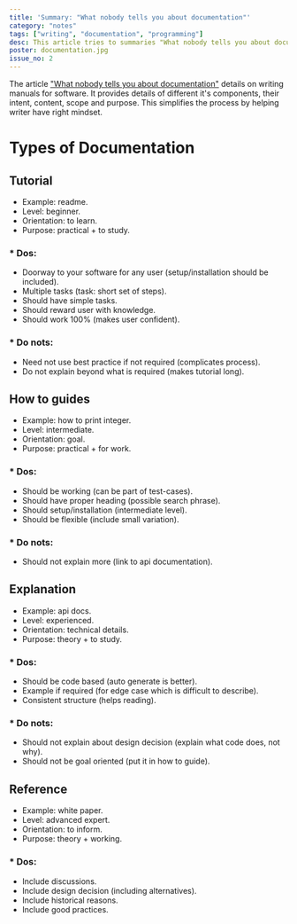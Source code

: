 ```yaml
---
title: 'Summary: "What nobody tells you about documentation"'
category: "notes"
tags: ["writing", "documentation", "programming"]
desc: This article tries to summaries "What nobody tells you about documentation"
poster: documentation.jpg
issue_no: 2
---
```


The article ["What nobody tells you about documentation"](https://www.divio.com/blog/documentation) details on writing manuals for software. It provides details of different it's components, their intent, content, scope and purpose. This simplifies the process by helping writer have right mindset.

# Types of Documentation

## Tutorial

- Example: readme.
- Level: beginner.
- Orientation: to learn.
- Purpose: practical + to study.

### \* Dos:

- Doorway to your software for any user (setup/installation should be included).
- Multiple tasks (task: short set of steps).
- Should have simple tasks.
- Should reward user with knowledge.
- Should work 100% (makes user confident).

### \* Do nots:

- Need not use best practice if not required (complicates process).
- Do not explain beyond what is required (makes tutorial long).

## How to guides

- Example: how to print integer.
- Level: intermediate.
- Orientation: goal.
- Purpose: practical + for work.

### \* Dos:

- Should be working (can be part of test-cases).
- Should have proper heading (possible search phrase).
- Should setup/installation (intermediate level).
- Should be flexible (include small variation).

### \* Do nots:

- Should not explain more (link to api documentation).

## Explanation

- Example: api docs.
- Level: experienced.
- Orientation: technical details.
- Purpose: theory + to study.

### \* Dos:

- Should be code based (auto generate is better).
- Example if required (for edge case which is difficult to describe).
- Consistent structure (helps reading).

### \* Do nots:

- Should not explain about design decision (explain what code does, not why).
- Should not be goal oriented (put it in how to guide).

## Reference

- Example: white paper.
- Level: advanced expert.
- Orientation: to inform.
- Purpose: theory + working.

### \* Dos:

- Include discussions.
- Include design decision (including alternatives).
- Include historical reasons.
- Include good practices.
